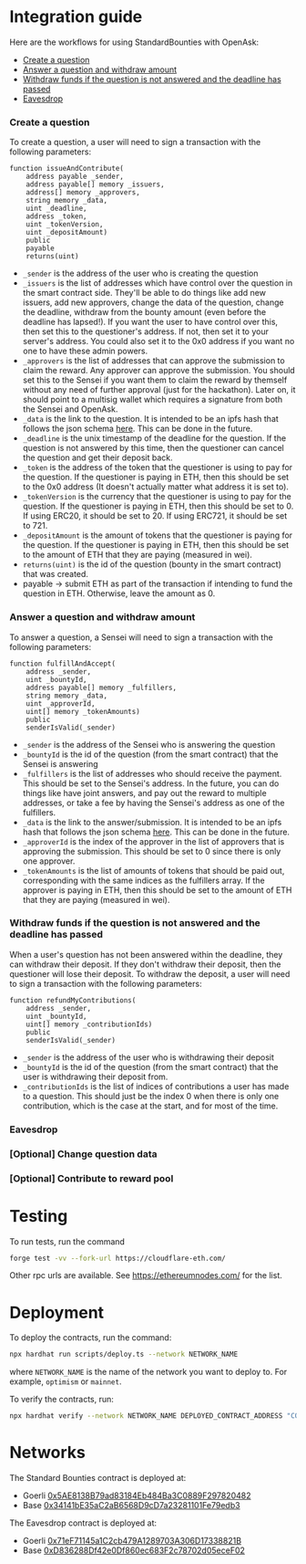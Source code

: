 # Integration guide

Here are the workflows for using StandardBounties with OpenAsk:

- [Create a question](#create-a-question)
- [Answer a question and withdraw amount](#answer-a-question-and-withdraw-amount)
- [Withdraw funds if the question is not answered and the deadline has passed](#withdraw-funds-if-the-question-is-not-answered-and-the-deadline-has-passed)
- [Eavesdrop](#eavesdrop)


### Create a question
To create a question, a user will need to sign a transaction with the following parameters:
```solidity
function issueAndContribute(
    address payable _sender,
    address payable[] memory _issuers,
    address[] memory _approvers,
    string memory _data,
    uint _deadline,
    address _token,
    uint _tokenVersion,
    uint _depositAmount)
    public
    payable
    returns(uint)
```
- `_sender` is the address of the user who is creating the question
- `_issuers` is the list of addresses which have control over the question in the smart contract side. They'll be able to do things like add new issuers, add new approvers, change the data of the question, change the deadline, withdraw from the bounty amount (even before the deadline has lapsed!). If you want the user to have control over this, then set this to the questioner's address. If not, then set it to your server's address. You could also set it to the 0x0 address if you want no one to have these admin powers.
- `_approvers` is the list of addresses that can approve the submission to claim the reward. Any approver can approve the submission. You should set this to the Sensei if you want them to claim the reward by themself without any need of further approval (just for the hackathon). Later on, it should point to a multisig wallet which requires a signature from both the Sensei and OpenAsk.
- `_data` is the link to the question. It is intended to be an ipfs hash that follows the json schema [here](https://github.com/Bounties-Network/StandardBounties/blob/master/docs/standardSchemas.md). This can be done in the future.
- `_deadline` is the unix timestamp of the deadline for the question. If the question is not answered by this time, then the questioner can cancel the question and get their deposit back.
- `_token` is the address of the token that the questioner is using to pay for the question. If the questioner is paying in ETH, then this should be set to the 0x0 address (It doesn't actually matter what address it is set to).
- `_tokenVersion` is the currency that the questioner is using to pay for the question. If the questioner is paying in ETH, then this should be set to 0. If using ERC20, it should be set to 20. If using ERC721, it should be set to 721.
- `_depositAmount` is the amount of tokens that the questioner is paying for the question. If the questioner is paying in ETH, then this should be set to the amount of ETH that they are paying (measured in wei).
- `returns(uint)` is the id of the question (bounty in the smart contract) that was created.
- payable -> submit ETH as part of the transaction if intending to fund the question in ETH. Otherwise, leave the amount as 0.

### Answer a question and withdraw amount
To answer a question, a Sensei will need to sign a transaction with the following parameters:
```solidity
function fulfillAndAccept(
    address _sender,
    uint _bountyId,
    address payable[] memory _fulfillers,
    string memory _data,
    uint _approverId,
    uint[] memory _tokenAmounts)
    public
    senderIsValid(_sender)
```

- `_sender` is the address of the Sensei who is answering the question
- `_bountyId` is the id of the question (from the smart contract) that the Sensei is answering
- `_fulfillers` is the list of addresses who should receive the payment. This should be set to the Sensei's address. In the future, you can do things like have joint answers, and pay out the reward to multiple addresses, or take a fee by having the Sensei's address as one of the fulfillers.
- `_data` is the link to the answer/submission. It is intended to be an ipfs hash that follows the json schema [here](https://github.com/Bounties-Network/StandardBounties/blob/master/docs/standardSchemas.md). This can be done in the future.
- `_approverId` is the index of the approver in the list of approvers that is approving the submission. This should be set to 0 since there is only one approver.
- `_tokenAmounts` is the list of amounts of tokens that should be paid out, corresponding with the same indices as the fulfillers array. If the approver is paying in ETH, then this should be set to the amount of ETH that they are paying (measured in wei).

### Withdraw funds if the question is not answered and the deadline has passed
When a user's question has not been answered within the deadline, they can withdraw their deposit. If they don't withdraw their deposit, then the questioner will lose their deposit. To withdraw the deposit, a user will need to sign a transaction with the following parameters:
```solidity
function refundMyContributions(
    address _sender,
    uint _bountyId,
    uint[] memory _contributionIds)
    public
    senderIsValid(_sender)
```

- `_sender` is the address of the user who is withdrawing their deposit
- `_bountyId` is the id of the question (from the smart contract) that the user is withdrawing their deposit from.
- `_contributionIds` is the list of indices of contributions a user has made to a question. This should just be the index 0 when there is only one contribution, which is the case at the start, and for most of the time.

### Eavesdrop

### [Optional] Change question data

### [Optional] Contribute to reward pool

# Testing

To run tests, run the command 
```bash
forge test -vv --fork-url https://cloudflare-eth.com/    
```
Other rpc urls are available. See https://ethereumnodes.com/ for the list.

# Deployment

To deploy the contracts, run the command:
```bash
npx hardhat run scripts/deploy.ts --network NETWORK_NAME
```
where `NETWORK_NAME` is the name of the network you want to deploy to. For example, `optimism` or `mainnet`.

To verify the contracts, run:
```bash
npx hardhat verify --network NETWORK_NAME DEPLOYED_CONTRACT_ADDRESS "CONSTRUCTOR_ARGUMENTS"
```

# Networks
The Standard Bounties contract is deployed at:
- Goerli [0x5AE8138B79ad83184Eb484Ba3C0889F297820482](https://goerli.etherscan.io/address/0x5AE8138B79ad83184Eb484Ba3C0889F297820482)
- Base [0x34141bE35aC2aB6568D9cD7a23281101Fe79edb3](https://goerli.basescan.org/address/0x34141bE35aC2aB6568D9cD7a23281101Fe79edb3)


The Eavesdrop contract is deployed at:
- Goerli [0x71eF71145a1C2cb479A1289703A306D17338821B](https://goerli.etherscan.io/address/0x71eF71145a1C2cb479A1289703A306D17338821B)
- Base [0xD836288Df42e0Df860ec683F2c78702d05eceF02](https://goerli.basescan.org/address/0xD836288Df42e0Df860ec683F2c78702d05eceF02)